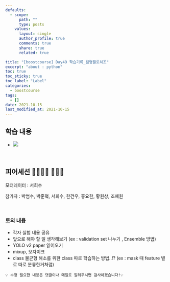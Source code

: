 ```yaml
---
defaults:
  - scope:
      path: ""
      type: posts
    values:
      layout: single
      author_profile: true
      comments: true
      share: true
      related: true

title: "[boostcourse] Day49 학습기록_팀명뭘로하조"
excerpt: "about : python"
toc: true
toc_sticky: true
toc_label: "Label"
categories:
  - boostcourse
tags:
  - []
date: 2021-10-15
last_modified_at: 2021-10-15
---
```


## 학습 내용

- <a href="https://hongsusoo.github.io/ai/lv2objwrapupreport"><img src="https://img.shields.io/badge/-wrap up report-red"/></a>

<br>

## 피어세션 👨‍👨‍👦‍👦 👨‍👨‍👦

모더레이터 : 서희수

참가자 : 박범수, 박준혁, 서희수, 한건우, 홍요한, 황원상, 조혜원

<br>

### 토의 내용

- 각자 실험 내용 공유
- 앞으로 해야 할 일 생각해보기 (ex : validation set 나누기 , Ensemble 방법)
- YOLO v2 paper 읽어오기
- mixup, 모자이크
- class 불균형 해소를 위한 class 따로 학습하는 방법..!? (ex : mask 때 feature 별로 따로 분류한거처럼)


```
💡 수정 필요한 내용은 댓글이나 메일로 알려주시면 감사하겠습니다!💡 
```
